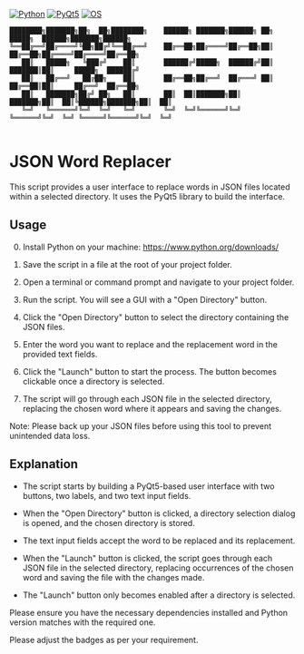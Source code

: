 
[![Python](https://img.shields.io/badge/Python-3.8-blue.svg)](https://www.python.org/)
[![PyQt5](https://img.shields.io/badge/PyQt5-5.15.2-blue.svg)](https://pypi.org/project/PyQt5/)
[![OS](https://img.shields.io/badge/OS-Windows%20%7C%20MacOS%20%7C%20Linux-informational.svg)](https://www.python.org/)

```
████████╗███████╗██╗  ██╗████████╗    ██████╗ ███████╗██████╗ ██╗      █████╗  ██████╗███████╗██████╗ 
╚══██╔══╝██╔════╝╚██╗██╔╝╚══██╔══╝    ██╔══██╗██╔════╝██╔══██╗██║     ██╔══██╗██╔════╝██╔════╝██╔══██╗
   ██║   █████╗   ╚███╔╝    ██║       ██████╔╝█████╗  ██████╔╝██║     ███████║██║     █████╗  ██████╔╝
   ██║   ██╔══╝   ██╔██╗    ██║       ██╔══██╗██╔══╝  ██╔═══╝ ██║     ██╔══██║██║     ██╔══╝  ██╔══██╗
   ██║   ███████╗██╔╝ ██╗   ██║       ██║  ██║███████╗██║     ███████╗██║  ██║╚██████╗███████╗██║  ██║
   ╚═╝   ╚══════╝╚═╝  ╚═╝   ╚═╝       ╚═╝  ╚═╝╚══════╝╚═╝     ╚══════╝╚═╝  ╚═╝ ╚═════╝╚══════╝╚═╝  ╚═╝
                                                                                                      
```

# JSON Word Replacer

This script provides a user interface to replace words in JSON files located within a selected directory. It uses the PyQt5 library to build the interface.

## Usage

0. Install Python on your machine: https://www.python.org/downloads/

1. Save the script in a file at the root of your project folder.

2. Open a terminal or command prompt and navigate to your project folder.

3. Run the script. You will see a GUI with a "Open Directory" button.

4. Click the "Open Directory" button to select the directory containing the JSON files.

5. Enter the word you want to replace and the replacement word in the provided text fields.

6. Click the "Launch" button to start the process. The button becomes clickable once a directory is selected.

7. The script will go through each JSON file in the selected directory, replacing the chosen word where it appears and saving the changes.

Note: Please back up your JSON files before using this tool to prevent unintended data loss.

## Explanation

- The script starts by building a PyQt5-based user interface with two buttons, two labels, and two text input fields.

- When the "Open Directory" button is clicked, a directory selection dialog is opened, and the chosen directory is stored.

- The text input fields accept the word to be replaced and its replacement.

- When the "Launch" button is clicked, the script goes through each JSON file in the selected directory, replacing occurrences of the chosen word and saving the file with the changes made.

- The "Launch" button only becomes enabled after a directory is selected.

Please ensure you have the necessary dependencies installed and Python version matches with the required one.


Please adjust the badges as per your requirement.
